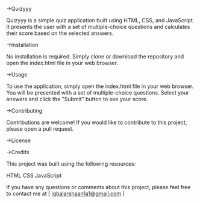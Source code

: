→Quizyyy

Quizyyy is a simple quiz application built using HTML, CSS, and JavaScript. It presents the user with a set of multiple-choice questions and calculates their score based on the selected answers.

→Installation

No installation is required. Simply clone or download the repository and open the index.html file in your web browser.

→Usage

To use the application, simply open the index.html file in your web browser. You will be presented with a set of multiple-choice questions. Select your answers and click the "Submit" button to see your score.

→Contributing

Contributions are welcome! If you would like to contribute to this project, please open a pull request.

→License


→Credits

This project was built using the following resources:

HTML
CSS
JavaScript

If you have any questions or comments about this project, please feel free to contact me at [  iqbalarshaan1a1@gmail.com  ]
